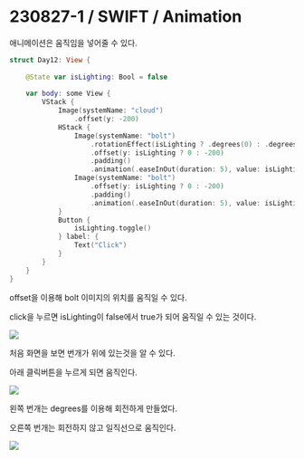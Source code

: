 # 230827-1 / SWIFT / Animation

애니메이션은 움직임을 넣어줄 수 있다. 

```swift
struct Day12: View {
    
    @State var isLighting: Bool = false
    
    var body: some View {
        VStack {
            Image(systemName: "cloud")
                .offset(y: -200)
            HStack {
                Image(systemName: "bolt")
                    .rotationEffect(isLighting ? .degrees(0) : .degrees(180+360))
                    .offset(y: isLighting ? 0 : -200)
                    .padding()
                    .animation(.easeInOut(duration: 5), value: isLighting)
                Image(systemName: "bolt")
                    .offset(y: isLighting ? 0 : -200)
                    .padding()
                    .animation(.easeInOut(duration: 5), value: isLighting)
            }
            Button {
                isLighting.toggle()
            } label: {
                Text("Click")
            }
        }
    }
}
```

offset을 이용해 bolt 이미지의 위치를 움직일 수 있다. 

click을 누르면 isLighting이 false에서 true가 되어 움직일 수 있는 것이다. 

<img src="/Users/mac/Desktop/All-Github/TIL/사진/스크린샷 2023-08-27 오후 10.32.18.png">

처음 화면을 보면 번개가 위에 있는것을 알 수 있다. 

아래 클릭버튼을 누르게 되면 움직인다. 

<img src="/Users/mac/Desktop/All-Github/TIL/사진/스크린샷 2023-08-27 오후 10.32.55.png">

왼쪽 번개는 degrees를 이용해 회전하게 만들었다. 

오른쪽 번개는 회전하지 않고 일직선으로 움직인다. 

<img src="/Users/mac/Desktop/All-Github/TIL/사진/스크린샷 2023-08-27 오후 10.33.01.png">

